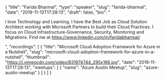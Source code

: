 {
  "title": "Farida Bharmal",
  "type": "speaker",
  "slug": "farida-bharmal",
  "date": "2019-11-13T17:28:13",
  "draft": false,
  "bio": "<p>I love Technology and Learning. I have the Best Job as Cloud Solution Architect working with Microsoft Partners to build their Cloud Practices. I focus on Cloud Infrastructure-Governance, Security, Monitoring and Migrations. Find me at https://www.linkedin.com/in/faridabharmal/</p>",
  "recordings": [
    {
      "title": "Microsoft Cloud Adoption Framework for Azure in a Nutshell",
      "slug": "microsoft-cloud-adoption-framework-for-azure-in-a-nutshell",
      "thumbnail": "https://i.vimeocdn.com/video/831974744_295x166.jpg",
      "date": "2019-11-13T17:28:13",
      "meetups": [
        {
          "name": "Azure Austin Meetup",
          "slug": "azure-austin-meetup"
        }
      ]
    }
  ]
}